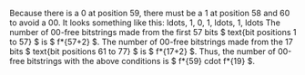 Because there is a 0 at position 59, there must be a 1 at position 58 and 60 to avoid a 00. 
It looks something like this: ldots, 1, 0, 1, ldots, 1, ldots 
The number of 00-free bitstrings made from the first 57 bits $ text{bit positions 1 to 57} $ is $ f*{57+2} $. 
The number of 00-free bitstrings made from the 17 bits $ text{bit positions 61 to 77} $ is $ f*{17+2} $. 
Thus, the number of 00-free bitstrings with the above conditions is $ f*{59} cdot f*{19} $.
